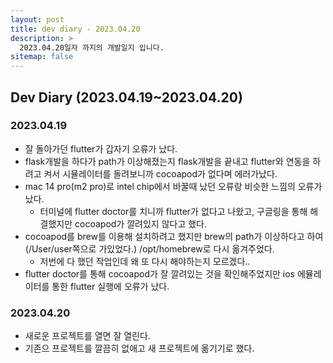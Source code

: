 ```yaml
---
layout: post
title: dev diary - 2023.04.20
description: >
  2023.04.20일자 까지의 개발일지 입니다.
sitemap: false
---
```


## Dev Diary (2023.04.19~2023.04.20)

### 2023.04.19

- 잘 돌아가던 flutter가 갑자기 오류가 났다.
- flask개발을 하다가 path가 이상해졌는지 flask개발을 끝내고 flutter와 연동을 하려고 켜서 시뮬레이터를 돌려보니까 cocoapod가 없다며 에러가났다.
- mac 14 pro(m2 pro)로 intel chip에서 바꿀때 났던 오류랑 비슷한 느낌의 오류가 났다.
    - 터미널에 flutter doctor를 치니까 flutter가 없다고 나왔고, 구글링을 통해 해결했지만 cocoapod가 깔려있지 않다고 했다.
- cocoapod를 brew를 이용해 설치하려고 했지만 brew의 path가 이상하다고 하여 (/User/user쪽으로 가있었다.) /opt/homebrew로 다시 옮겨주었다.
    - 저번에 다 했던 작업인데 왜 또 다시 해야하는지 모르겠다..
- flutter doctor를 통해 cocoapod가 잘 깔려있는 것을 확인해주었지만 ios 에뮬레이터를 통한 flutter 실행에 오류가 났다.

### 2023.04.20

- 새로운 프로젝트를 열면 잘 열린다.
- 기존으 프로젝트를 깔끔히 없애고 새 프로젝트에 옮기기로 했다.
